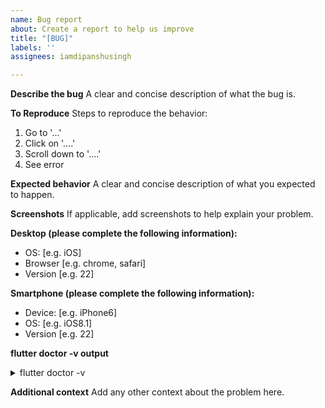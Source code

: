 ```yaml
---
name: Bug report
about: Create a report to help us improve
title: "[BUG]"
labels: ''
assignees: iamdipanshusingh

---
```


**Describe the bug**
A clear and concise description of what the bug is.

**To Reproduce**
Steps to reproduce the behavior:
1. Go to '...'
2. Click on '....'
3. Scroll down to '....'
4. See error

**Expected behavior**
A clear and concise description of what you expected to happen.

**Screenshots**
If applicable, add screenshots to help explain your problem.

**Desktop (please complete the following information):**
 - OS: [e.g. iOS]
 - Browser [e.g. chrome, safari]
 - Version [e.g. 22]

**Smartphone (please complete the following information):**
 - Device: [e.g. iPhone6]
 - OS: [e.g. iOS8.1]
 - Version [e.g. 22]

**flutter doctor -v output**
<details>
<summary>flutter doctor -v</summary>
Paste your output here

</details>


**Additional context**
Add any other context about the problem here.
